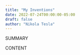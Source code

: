 ```yaml
---
title: "My Inventions"
date: 2022-07-24T00:00:00-05:00
draft: false
author: "Nikola Tesla"
---
```


SUMMARY

<!--more-->

CONTENT